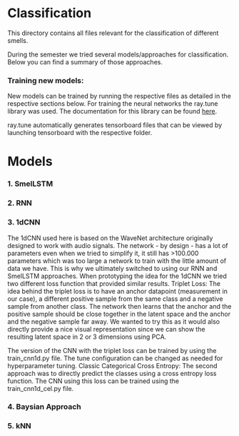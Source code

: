 # Classification 
This directory contains all files relevant for the classification of different smells.

During the semester we tried several models/approaches for classification. Below you can find a summary of those approaches.

### Training new models:
New models can be trained by running the respective files as detailed in the respective sections below. For training the neural networks the ray.tune library was used. The documentation for this library can be found [here](https://ray.readthedocs.io/en/latest/tune.html).

ray.tune automatically generates tensorboard files that can be viewed by launching tensorboard with the respective folder.

# Models
### 1. SmelLSTM
### 2. RNN
### 3. 1dCNN
The 1dCNN used here is based on the WaveNet architecture originally designed to work with audio signals. The network - by design - has a lot of parameters even when we tried to simplify it, it still has >100.000 parameters which was too large a network to train with the little amount of data we have. This is why we ultimately switched to using our RNN and SmelLSTM approaches.
When prototyping the idea for the 1dCNN we tried two different loss function that provided similar results. 
Triplet Loss: The idea behind the triplet loss is to have an anchor datapoint (measurement in our case), a different positive sample from the same class and a negative sample from another class. The network then learns that the anchor and the positive sample should be close together in the latent space and the anchor and the negative sample far away.
We wanted to try this as it would also directly provide a nice visual representation since we can show the resulting latent space in 2 or 3 dimensions using PCA.

The version of the CNN with the triplet loss can be trained by using the train_cnn1d.py file. The tune configuration can be changed as needed for hyperparameter tuning.
Classic Categorical Cross Entropy: The second approach was to directly predict the classes using a cross entropy loss function. The CNN using this loss can be trained using the train_cnn1d_cel.py file.
### 4. Baysian Approach
### 5. kNN